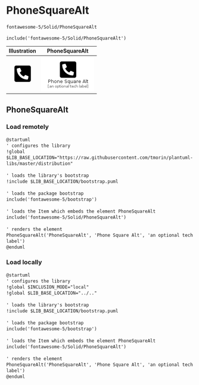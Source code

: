 # PhoneSquareAlt


```text
fontawesome-5/Solid/PhoneSquareAlt
```

```text
include('fontawesome-5/Solid/PhoneSquareAlt')
```



| Illustration | PhoneSquareAlt |
| :---: | :---: |
| ![illustration for Illustration](../../fontawesome-5/Solid/PhoneSquareAlt.png) | ![illustration for PhoneSquareAlt](../../fontawesome-5/Solid/PhoneSquareAlt.Local.png) |




## PhoneSquareAlt

### Load remotely
```plantuml
@startuml
' configures the library
!global $LIB_BASE_LOCATION="https://raw.githubusercontent.com/tmorin/plantuml-libs/master/distribution"

' loads the library's bootstrap
!include $LIB_BASE_LOCATION/bootstrap.puml

' loads the package bootstrap
include('fontawesome-5/bootstrap')

' loads the Item which embeds the element PhoneSquareAlt
include('fontawesome-5/Solid/PhoneSquareAlt')

' renders the element
PhoneSquareAlt('PhoneSquareAlt', 'Phone Square Alt', 'an optional tech label')
@enduml
```

### Load locally
```plantuml
@startuml
' configures the library
!global $INCLUSION_MODE="local"
!global $LIB_BASE_LOCATION="../.."

' loads the library's bootstrap
!include $LIB_BASE_LOCATION/bootstrap.puml

' loads the package bootstrap
include('fontawesome-5/bootstrap')

' loads the Item which embeds the element PhoneSquareAlt
include('fontawesome-5/Solid/PhoneSquareAlt')

' renders the element
PhoneSquareAlt('PhoneSquareAlt', 'Phone Square Alt', 'an optional tech label')
@enduml
```


